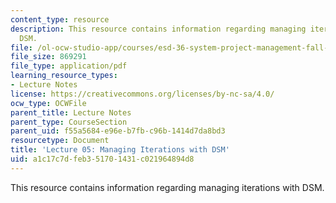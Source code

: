 ```yaml
---
content_type: resource
description: This resource contains information regarding managing iterations with
  DSM.
file: /ol-ocw-studio-app/courses/esd-36-system-project-management-fall-2012/a1c17c7dfeb351701431c021964894d8_MITESD_36F12_Lec05.pdf
file_size: 869291
file_type: application/pdf
learning_resource_types:
- Lecture Notes
license: https://creativecommons.org/licenses/by-nc-sa/4.0/
ocw_type: OCWFile
parent_title: Lecture Notes
parent_type: CourseSection
parent_uid: f55a5684-e96e-b7fb-c96b-1414d7da8bd3
resourcetype: Document
title: 'Lecture 05: Managing Iterations with DSM'
uid: a1c17c7d-feb3-5170-1431-c021964894d8
---
```

This resource contains information regarding managing iterations with DSM.